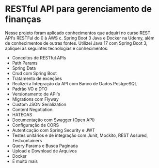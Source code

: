 # RESTful API para gerenciamento de finanças
Nesse projeto foram aplicado conhecimentos que adquiri no curso REST API's RESTFul do 0 à AWS c. Spring Boot 3 Java e Docker na Udemy, além de conhecimentos de outras fontes. 
Utilizei Java 17 com Spring Boot 3, apliquei as seguintes tecnologias e conhecimentos:
- Conceitos de RESTful APIs
- Path Params
- Spring Data
- Crud com Spring Boot
- Tratamento de exceções
- Realizei a Integração da API com Banco de Dados PostgreSQL
- Padrão VO e DTO
- Versionamento de API's
- Migrations com Flyway
- Custom JSON Serialization
- Content Negotiation
- HATEOAS
- Documentação com Swagger (Open API)
- Configuração de CORS
- Autenticação com Spring Security e JWT
- Testes unitários e de integração com  Junit, Mockito, REST Assured, Testcontainers
- Query Params e Busca Paginada
- Upload e Download de Arquivos
- Docker
- E muito mais
